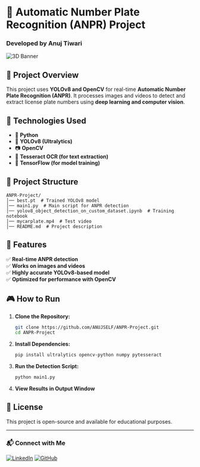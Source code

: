 # 🚗 Automatic Number Plate Recognition (ANPR) Project

### Developed by **Anuj Tiwari**  
![3D Banner](https://raw.githubusercontent.com/ANUJSELF/resume/main/banner.gif)

## 📌 Project Overview
This project uses **YOLOv8 and OpenCV** for real-time **Automatic Number Plate Recognition (ANPR)**. It processes images and videos to detect and extract license plate numbers using **deep learning and computer vision**.

## 🔧 Technologies Used
- 🐍 **Python**
- 🎯 **YOLOv8 (Ultralytics)**
- 📷 **OpenCV**
- 🔢 **Tesseract OCR (for text extraction)**
- 💾 **TensorFlow (for model training)**

## 📂 Project Structure
```plaintext
ANPR-Project/
│── best.pt  # Trained YOLOv8 model
│── main1.py  # Main script for ANPR detection
│── yolov8_object_detection_on_custom_dataset.ipynb  # Training notebook
│── mycarplate.mp4  # Test video
│── README.md  # Project description
```

## 🚀 Features
✅ **Real-time ANPR detection**  
✅ **Works on images and videos**  
✅ **Highly accurate YOLOv8-based model**  
✅ **Optimized for performance with OpenCV**  

## 🎮 How to Run
1. **Clone the Repository:**
   ```sh
   git clone https://github.com/ANUJSELF/ANPR-Project.git
   cd ANPR-Project
   ```
2. **Install Dependencies:**
   ```sh
   pip install ultralytics opencv-python numpy pytesseract
   ```
3. **Run the Detection Script:**
   ```sh
   python main1.py
   ```
4. **View Results in Output Window**


## 📜 License
This project is open-source and available for educational purposes.

---
### 📬 Connect with Me
[![LinkedIn](https://img.shields.io/badge/LinkedIn-Anuj_Tiwari-blue?style=for-the-badge&logo=linkedin)](https://linkedin.com/in/anuj-tiwari-15548a180) 
[![GitHub](https://img.shields.io/badge/GitHub-ANUJSELF-black?style=for-the-badge&logo=github)](https://github.com/ANUJSELF)
